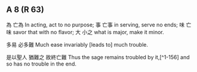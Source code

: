 ## A 8 (R 63)

為
亡為
In acting,
act to no purpose;
事
亡事
in serving,
serve no ends;
味
亡味
savor that with no flavor;
大
小之
what is major,
make it minor.

多易
必多難
Much ease
invariably [leads to] much trouble.

是以聖人
猶難之
故終亡難
Thus the sage
remains troubled by it,[^1-156]
and so has no trouble in the end.
